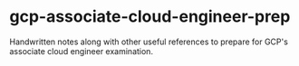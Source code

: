 # gcp-associate-cloud-engineer-prep
Handwritten notes along with other useful references to prepare for GCP's associate cloud engineer examination.
